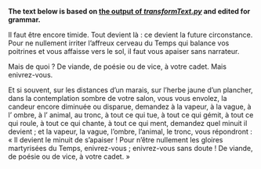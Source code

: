 **The text below is based on [the output of _transformText.py_](Enivrez-vous_modulé_par_Balzac.md) and edited for grammar.**

Il faut être encore timide. Tout devient là : ce devient la future circonstance. Pour ne nullement irriter l’affreux cerveau du Temps qui balance vos poitrines et vous affaisse vers le sol, il faut vous apaiser sans narrateur.

Mais de quoi ? De viande, de poésie ou de vice, à votre cadet. Mais enivrez-vous.

Et si souvent, sur les distances d’un marais, sur l’herbe jaune d’un plancher, dans la contemplation sombre de votre salon, vous vous envolez, la candeur encore diminuée ou disparue, demandez à la vapeur, à la vague, à l’ ombre, à l’ animal, au tronc, à tout ce qui tue, à tout ce qui gémit, à tout ce qui roule, à tout ce qui chante, à tout ce qui ment, demandez quel minuit il devient ; et la vapeur, la vague, l’ombre, l’animal, le tronc, vous répondront : « Il devient le minuit de s’apaiser ! Pour n’être nullement les gloires martyrisées du Temps, enivrez-vous ; enivrez-vous sans doute ! De viande, de poésie ou de vice, à votre cadet. »
